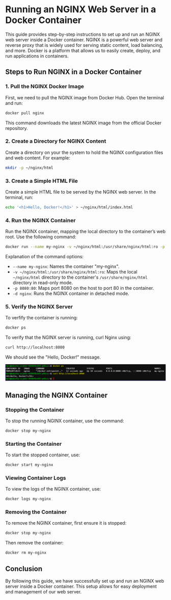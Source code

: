 # Running an NGINX Web Server in a Docker Container

This guide provides step-by-step instructions to set up and run an NGINX web server inside a Docker container. NGINX is a powerful web server and reverse proxy that is widely used for serving static content, load balancing, and more. Docker is a platform that allows us to easily create, deploy, and run applications in containers.

## Steps to Run NGINX in a Docker Container

### 1. Pull the NGINX Docker Image

First, we need to pull the NGINX image from Docker Hub. Open the terminal and run:

```sh
docker pull nginx
```

This command downloads the latest NGINX image from the official Docker repository.

### 2. Create a Directory for NGINX Content

Create a directory on your the system to hold the NGINX configuration files and web content. For example:

```sh
mkdir -p ~/nginx/html
```

### 3. Create a Simple HTML File

Create a simple HTML file to be served by the NGINX web server. In the terminal, run:

```sh
echo '<h1>Hello, Docker!</h1>' > ~/nginx/html/index.html
```

### 4. Run the NGINX Container

Run the NGINX container, mapping the local directory to the container’s web root. Use the following command:

```sh
docker run --name my-nginx -v ~/nginx/html:/usr/share/nginx/html:ro -p 8080:80 -d nginx
```

Explanation of the command options:

- `--name my-nginx`: Names the container "my-nginx".
- `-v ~/nginx/html:/usr/share/nginx/html:ro`: Maps the local `~/nginx/html` directory to the container's `/usr/share/nginx/html` directory in read-only mode.
- `-p 8080:80`: Maps port 8080 on the host to port 80 in the container.
- `-d nginx`: Runs the NGINX container in detached mode.

### 5. Verify the NGINX Server

To verfify the container is running:

```sh
docker ps
```


To verify that the NGINX server is running, curl Nginx using:

```bash
curl http://localhost:8080
```

We should see the "Hello, Docker!" message.

![alt text](./images/webserver-01.PNG)

## Managing the NGINX Container

### Stopping the Container

To stop the running NGINX container, use the command:

```sh
docker stop my-nginx
```

### Starting the Container

To start the stopped container, use:

```sh
docker start my-nginx
```

### Viewing Container Logs

To view the logs of the NGINX container, use:

```sh
docker logs my-nginx
```

### Removing the Container

To remove the NGINX container, first ensure it is stopped:

```sh
docker stop my-nginx
```

Then remove the container:

```sh
docker rm my-nginx
```


## Conclusion

By following this guide, we have successfully set up and run an NGINX web server inside a Docker container. This setup allows for easy deployment and management of our web server. 